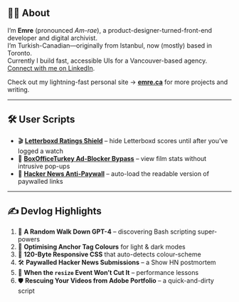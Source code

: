 ## 👨‍💻 About

I’m **Emre** (pronounced *Am-rae*), a product-designer-turned-front-end developer and digital archivist.  
I’m Turkish-Canadian—originally from Istanbul, now (mostly) based in Toronto.  
Currently I build fast, accessible UIs for a Vancouver-based agency.  
[Connect with me on LinkedIn](https://www.linkedin.com/in/mostlyemre).

Check out my lightning-fast personal site → **[emre.ca](https://emre.ca)** for more projects and writing.

---

## 🛠️ User Scripts

- 🎬 [**Letterboxd Ratings Shield**](https://greasyfork.org/en/scripts/503787-letterboxd-ratings-shield) – hide Letterboxd scores until after you’ve logged a watch
- 🍿 [**BoxOfficeTurkey Ad-Blocker Bypass**](https://greasyfork.org/en/scripts/496678-boxofficeturkey-ad-blocker-bypass) – view film stats without intrusive pop-ups
- 📰 [**Hacker News Anti-Paywall**](https://greasyfork.org/en/scripts/452024-hacker-news-anti-paywall) – auto-load the readable version of paywalled links

---

## ✍️ Devlog Highlights

1. 🚀 **A Random Walk Down GPT-4** – discovering Bash scripting super-powers  
2. 🔗 **Optimising Anchor Tag Colours** for light & dark modes  
3. 📏 **120-Byte Responsive CSS** that auto-detects colour-scheme  
4. 🛠️ **Paywalled Hacker News Submissions** – a Show HN postmortem  
5. 🤔 **When the `resize` Event Won’t Cut It** – performance lessons  
6. 🛡️ **Rescuing Your Videos from Adobe Portfolio** – a quick-and-dirty script
